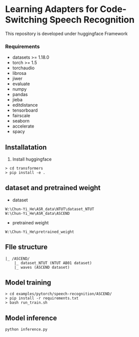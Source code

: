 # Learning Adapters for Code-Switching Speech Recognition
This repository is developed under huggingface Framework

### Requirements

- datasets >= 1.18.0
- torch >= 1.5
- torchaudio
- librosa
- jiwer
- evaluate
- numpy
- pandas
- jieba
- editdistance
- tensorboard
- fairscale
- seaborn
- accelerate
- spacy

## Installatation
1. Install huggingface
```
> cd transformers
> pip install -e .
```


## dataset  and pretrained weight

* dataset
```
W:\Chun-Yi_He\ASR_data\NTUT\dataset_NTUT
W:\Chun-Yi_He\ASR_data\ASCEND
```
* pretrained weight
```
W:\Chun-Yi_He\pretrained_weight
```
## FIle structure
```
|_ /ASCEND/ 
    |_ dataset_NTUT (NTUT AB01 dataset)  
    |_ waves (ASCEND dataset)
```

## Model training 
```
> cd examples/pytorch/speech-recognition/ASCEND/
> pip install -r requirements.txt
> bash run_train.sh
```
## Model inference
```
python inference.py
```

<!-- ## Demo
```
apt-get install ffmpeg
python demo.py
``` -->
